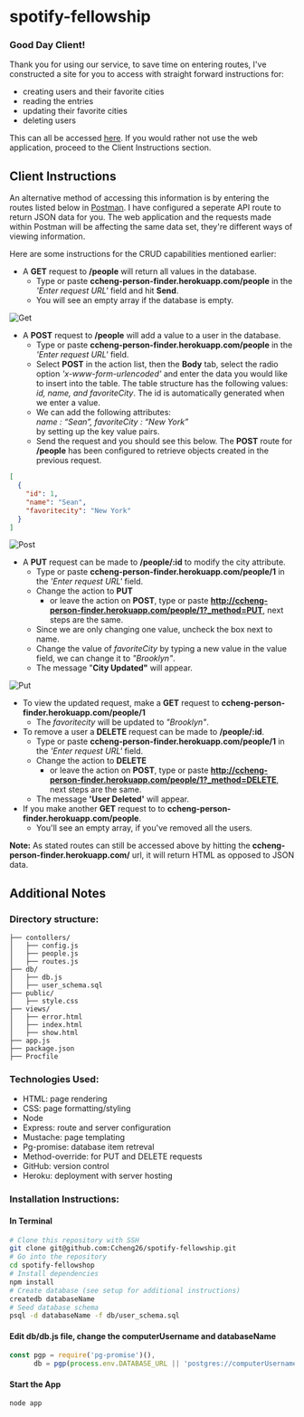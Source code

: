 # spotify-fellowship

### Good Day Client! 

Thank you for using our service, to save time on entering routes, I've constructed a site for you to access with straight forward instructions for:
+  creating users and their favorite cities
+  reading the entries
+  updating their favorite cities
+  deleting users 

This can all be accessed [here](http://ccheng-person-finder.herokuapp.com). If you would rather not use the web application, proceed to the Client Instructions section.

## Client Instructions

An alternative method of accessing this information is by entering the routes listed below in [Postman](https://www.getpostman.com/). I have configured a seperate API route to return JSON data for you. The web application and the requests made within Postman will be affecting the same data set, they're different ways of viewing information.

Here are some instructions for the CRUD capabilities mentioned earlier:
+ A **GET** request to **/people** will return all values in the database.
  + Type or paste **ccheng-person-finder.herokuapp.com/people** in the *'Enter request URL'* field and hit **Send**.
  + You will see an empty array if the database is empty.

![Get](http://i.imgur.com/8Ct8jnV.png)
+ A **POST** request to **/people** will add a value to a user in the database.
  + Type or paste **ccheng-person-finder.herokuapp.com/people** in the *'Enter request URL'* field.
  + Select **POST** in the action list, then the **Body** tab, select the radio option *'x-www-form-urlencoded'* and enter the data you would like to insert into the table. The table structure has the following values: *id, name, and favoriteCity*. The id is automatically generated when we enter a value.
  + We can add the following attributes: <br>
    *name : “Sean”, favoriteCity : “New York”* <br>
    by setting up the key value pairs. 
  + Send the request and you should see this below. The **POST** route for **/people** has been configured to retrieve objects created in the previous request.
```json
[
  {
    "id": 1,
    "name": "Sean",
    "favoritecity": "New York"
  }
]
```
![Post](http://i.imgur.com/7svzGJj.png)

+ A **PUT** request can be made to **/people/:id** to modify the city attribute.
  + Type or paste **ccheng-person-finder.herokuapp.com/people/1** in the *'Enter request URL'* field.
  + Change the action to **PUT**
    + or leave the action on **POST**, type or paste **http://ccheng-person-finder.herokuapp.com/people/1?_method=PUT**, next steps are the same.
  + Since we are only changing one value, uncheck the box next to name.
  + Change the value of *favoriteCity* by typing a new value in the value field, we can change it to *"Brooklyn"*.
  + The message "**City Updated"** will appear.

![Put](http://i.imgur.com/hiVntPi.png)

+ To view the updated request, make a **GET** request to **ccheng-person-finder.herokuapp.com/people/1**
  + The *favoritecity* will be updated to *"Brooklyn"*.
+ To remove a user a **DELETE** request can be made to **/people/:id**.
  + Type or paste **ccheng-person-finder.herokuapp.com/people/1** in the *'Enter request URL'* field.
  + Change the action to **DELETE**
    + or leave the action on **POST**, type or paste **http://ccheng-person-finder.herokuapp.com/people/1?_method=DELETE**, next steps are the same.
  + The message **'User Deleted'** will appear.
+ If you make another **GET** request to to **ccheng-person-finder.herokuapp.com/people**.
  + You'll see an empty array, if you've removed all the users.

**Note:** As stated routes can still be accessed above by hitting the **ccheng-person-finder.herokuapp.com/** url, it will return HTML as opposed to JSON data.

## Additional Notes

### Directory structure:
```
├── contollers/
│   ├── config.js
│   ├── people.js
│   ├── routes.js
├── db/
│   ├── db.js
│   ├── user_schema.sql
├── public/
│   ├── style.css
├── views/
│   ├── error.html
│   ├── index.html
│   ├── show.html
├── app.js
├── package.json
├── Procfile
```
### Technologies Used:
+ HTML: page rendering
+ CSS: page formatting/styling
+ Node
 + Express: route and server configuration
 + Mustache: page templating
 + Pg-promise: database item retreval
 + Method-override: for PUT and DELETE requests
+ GitHub: version control
+ Heroku: deployment with server hosting

### Installation Instructions:
#### In Terminal
 ```bash
# Clone this repository with SSH
git clone git@github.com:Ccheng26/spotify-fellowship.git
# Go into the repository
cd spotify-fellowshop
# Install dependencies
npm install
# Create database (see setup for additional instructions)
createdb databaseName
# Seed database schema
psql -d databaseName -f db/user_schema.sql
```
#### Edit db/db.js file, change the computerUsername and databaseName
```javascript
const pgp = require('pg-promise')(),
      db = pgp(process.env.DATABASE_URL || 'postgres://computerUsername@localhost:5432/databaseName');
```
#### Start the App
```bash
node app
```
